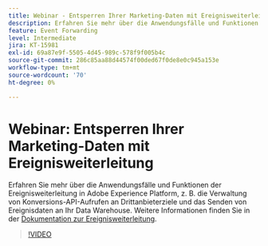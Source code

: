 ```yaml
---
title: Webinar - Entsperren Ihrer Marketing-Daten mit Ereignisweiterleitung
description: Erfahren Sie mehr über die Anwendungsfälle und Funktionen der Ereignisweiterleitung in Adobe Experience Platform.
feature: Event Forwarding
level: Intermediate
jira: KT-15981
exl-id: 69a87e9f-5505-4d45-989c-578f9f005b4c
source-git-commit: 286c85aa88d44574f00ded67f0de8e0c945a153e
workflow-type: tm+mt
source-wordcount: '70'
ht-degree: 0%

---
```


# Webinar: Entsperren Ihrer Marketing-Daten mit Ereignisweiterleitung

Erfahren Sie mehr über die Anwendungsfälle und Funktionen der Ereignisweiterleitung in Adobe Experience Platform, z. B. die Verwaltung von Konversions-API-Aufrufen an Drittanbieterziele und das Senden von Ereignisdaten an Ihr Data Warehouse. Weitere Informationen finden Sie in der [Dokumentation zur Ereignisweiterleitung](https://experienceleague.adobe.com/docs/experience-platform/tags/event-forwarding/overview.html?lang=de).

>[!VIDEO](https://video.tv.adobe.com/v/3434936?learn=on&enablevpops)

